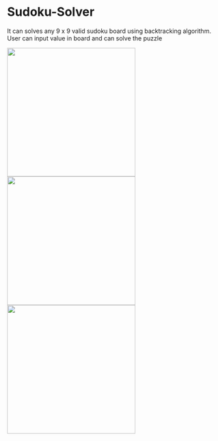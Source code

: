 # Sudoku-Solver
It can solves any 9 x 9 valid sudoku board using backtracking algorithm. User can input value in board and can solve the puzzle

<p float="middle">
  <img src="https://user-images.githubusercontent.com/70535588/121784036-34d56080-cbcf-11eb-9647-440385d53ce3.jpg" width="300" />
  <img src="https://user-images.githubusercontent.com/70535588/121784054-51719880-cbcf-11eb-9b3a-20cc218c098e.jpg" width="300" /> 
  <img src="https://user-images.githubusercontent.com/70535588/121784059-5afb0080-cbcf-11eb-80b0-0e4912a85e87.jpg" width="300" /> 
</p>
